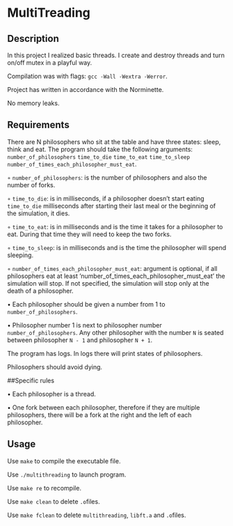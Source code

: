 # MultiTreading

## Description

In this project I realized basic threads. I create and destroy threads and turn on/off mutex in a playful way.



Compilation was with flags: `gcc -Wall -Wextra -Werror`.

Project has written in accordance with the Norminette.

No memory leaks.

## Requirements

There are N philosophers who sit at the table and have three states: sleep, think and eat. The program should take the following arguments: `number_of_philosophers` `time_to_die`
`time_to_eat` `time_to_sleep` `number_of_times_each_philosopher_must_eat`.

◦ `number_of_philosophers`: is the number of philosophers and also the number
of forks.

◦ `time_to_die`: is in milliseconds, if a philosopher doesn’t start eating `time_to_die`
milliseconds after starting their last meal or the beginning of the simulation,
it dies.

◦ `time_to_eat`: is in milliseconds and is the time it takes for a philosopher to
eat. During that time they will need to keep the two forks.

◦ `time_to_sleep`: is in milliseconds and is the time the philosopher will spend
sleeping.

◦ `number_of_times_each_philosopher_must_eat`: argument is optional, if all
philosophers eat at least ’number_of_times_each_philosopher_must_eat’ the
simulation will stop. If not specified, the simulation will stop only at the death
of a philosopher.

• Each philosopher should be given a number from 1 to `number_of_philosophers`.

• Philosopher number 1 is next to philosopher number `number_of_philosophers`.
Any other philosopher with the number `N` is seated between philosopher `N - 1` and
philosopher `N + 1`.

The program has logs. In logs there will print states of philosophers.

Philosophers should avoid dying.

##Specific rules

• Each philosopher is a thread.

• One fork between each philosopher, therefore if they are multiple philosophers, there
will be a fork at the right and the left of each philosopher.

## Usage

Use `make` to compile the executable file.

Use `./multithreading` to launch program.

Use `make re` to recompile.

Use `make clean` to delete `.o`files.

Use `make fclean` to delete `multithreading`, `libft.a` and `.o`files.